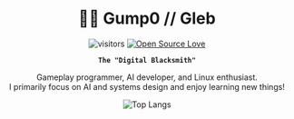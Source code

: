 <div align="center">

<h1>👨‍💻 Gump0 // Gleb</h1>

![visitors](https://visitor-badge.laobi.icu/badge?page_id=Gump0)
[![Open Source Love](https://badges.frapsoft.com/os/v1/open-source.svg?v=102)](https://github.com/ellerbrock/open-source-badge/)

**`The "Digital Blacksmith"`**

Gameplay programmer, AI developer, and Linux enthusiast.
<br>
I primarily focus on AI and systems design and enjoy learning new things!

![Top Langs](https://github-readme-stats.vercel.app/api/top-langs/?username=Gump0&hide_progress=true)

</div>
